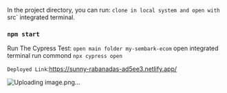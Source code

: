 In the project directory, you can run:
`clone in local system and open with `src` integrated terminal.
### `npm start`

Run The Cypress Test:
   `open main folder my-sembark-ecom` open integrated terminal
   run commond `npx cypress open`

`Deployed Link`:https://sunny-rabanadas-ad5ee3.netlify.app/

![Uploading image.png…]()
